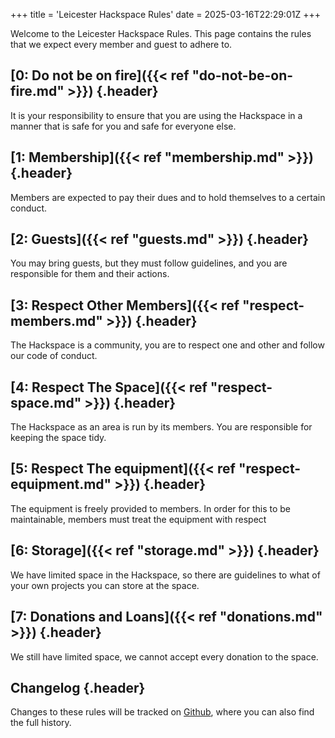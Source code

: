 +++
title = 'Leicester Hackspace Rules'
date = 2025-03-16T22:29:01Z
+++

Welcome to the Leicester Hackspace Rules. This page contains the rules that we expect every member and guest to adhere
to.

## [0: Do not be on fire]({{< ref "do-not-be-on-fire.md" >}}) {.header}
It is your responsibility to ensure that you are using the Hackspace in a manner that is safe for you and safe for
everyone else.

## [1: Membership]({{< ref "membership.md" >}}) {.header}
Members are expected to pay their dues and to hold themselves to a certain conduct.

## [2: Guests]({{< ref "guests.md" >}}) {.header}
You may bring guests, but they must follow guidelines, and you are responsible for them and their actions.

## [3: Respect Other Members]({{< ref "respect-members.md" >}}) {.header}
The Hackspace is a community, you are to respect one and other and follow our code of conduct.

## [4: Respect The Space]({{< ref "respect-space.md" >}}) {.header}
The Hackspace as an area is run by its members. You are responsible for keeping the space tidy.

## [5: Respect The equipment]({{< ref "respect-equipment.md" >}}) {.header}
The equipment is freely provided to members. In order for this to be maintainable, members must treat the equipment with
respect

## [6: Storage]({{< ref "storage.md" >}}) {.header}
We have limited space in the Hackspace, so there are guidelines to what of your own projects you can store at the
space.

## [7: Donations and Loans]({{< ref "donations.md" >}}) {.header}
We still have limited space, we cannot accept every donation to the space.

## Changelog {.header}
Changes to these rules will be tracked on [Github](https://github.com/leicesterhackspace/leicester-hackspace-rules),
where you can also find the full history.
